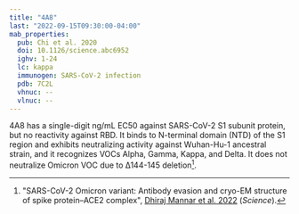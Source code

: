 ```yaml
---
title: "4A8"
last: "2022-09-15T09:30:00-04:00"
mab_properties:
  pub: Chi et al. 2020
  doi: 10.1126/science.abc6952
  ighv: 1-24
  lc: kappa
  immunogen: SARS-CoV-2 infection 
  pdb: 7C2L
  vhnuc: --
  vlnuc: --
---
```


4A8 has a single-digit ng/mL EC50 against SARS-CoV-2 S1 subunit protein, but no reactivity against RBD.
It binds to N-terminal domain (NTD) of the S1 region and exhibits neutralizing activity against Wuhan-Hu-1 ancestral strain, and it recognizes VOCs Alpha, Gamma, Kappa, and Delta.
It does not neutralize Omicron VOC due to Δ144-145 deletion[^ntddel].


<!-- Footnote -->

[^ntddel]: "SARS-CoV-2 Omicron variant: Antibody evasion and cryo-EM structure of spike protein–ACE2 complex", [Dhiraj Mannar et al. 2022](https://doi.org/10.1126/science.abn7760) (*Science*).
